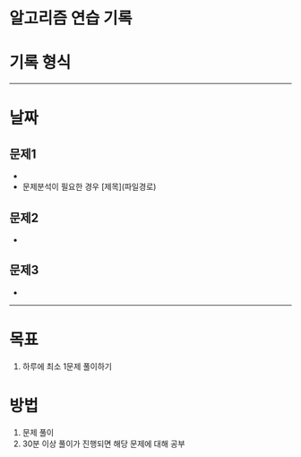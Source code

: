 #   알고리즘 연습 기록

#  기록 형식
----

#   날짜

##  문제1
-   []()
-   문제분석이 필요한 경우 \[제목\]\(파일경로\)
##  문제2
-   []()
##  문제3
-   []()
----

#   목표
1.   하루에 최소 1문제 풀이하기

#   방법
1.  문제 풀이
2.  30분 이상 풀이가 진행되면 해당 문제에 대해 공부